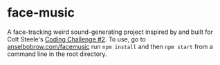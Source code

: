 # face-music

A face-tracking weird sound-generating project inspired by and built for Colt Steele's [Coding Challenge #2](https://youtu.be/FeT7na8yZpk). To use, go to [anselbobrow.com/facemusic](anselbobrow.com/facemusic) run `npm install` and then `npm start` from a command line in the root directory.
